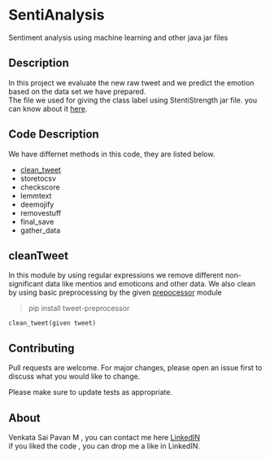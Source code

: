 # SentiAnalysis
Sentiment analysis using machine learning and other java jar files

## Description
In this project we evaluate the new raw tweet and we predict the emotion based on the data set we have prepared. <br />
The file we used for giving the class label using StentiStrength jar file. you can know about it [here](http://sentistrength.wlv.ac.uk/).


## Code Description
We have differnet methods in this code, they are listed below. <br />
- [clean_tweet](#cleanTweet)
- storetocsv
- checkscore
- lemmtext
- deemojify
- removestuff
- final_save
- gather_data

## cleanTweet
In this module by using regular expressions we remove different non-significant data like mentios and emoticons and other data.
We also clean by using basic preprocessing by the given [prepocessor](https://pypi.org/project/tweet-preprocessor/) module
> pip install tweet-preprocessor
```
clean_tweet(given tweet)
```

## Contributing
Pull requests are welcome. For major changes, please open an issue first to discuss what you would like to change.

Please make sure to update tests as appropriate.


## About
Venkata Sai Pavan M , you can contact me here [LinkedIN](https://www.linkedin.com/in/venkata-sai-pavan-madabathula-22386819b/) <br />
if you liked the code , you can drop me a like in LinkedIN.












